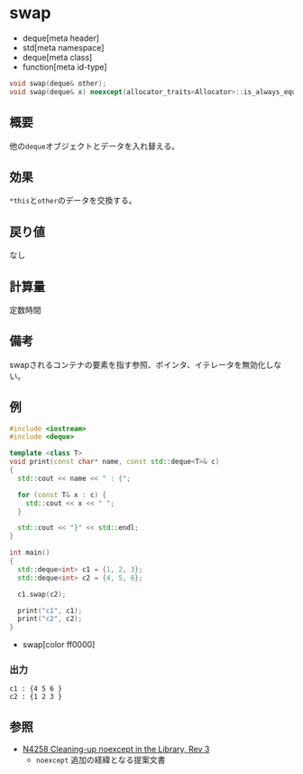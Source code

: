 # swap
* deque[meta header]
* std[meta namespace]
* deque[meta class]
* function[meta id-type]

```cpp
void swap(deque& other);
void swap(deque& x) noexcept(allocator_traits<Allocator>::is_always_equal::value); // C++17
```

## 概要
他の`deque`オブジェクトとデータを入れ替える。


## 効果
`*this`と`other`のデータを交換する。


## 戻り値
なし


## 計算量
定数時間


## 備考
swapされるコンテナの要素を指す参照、ポインタ、イテレータを無効化しない。


## 例
```cpp example
#include <iostream>
#include <deque>

template <class T>
void print(const char* name, const std::deque<T>& c)
{
  std::cout << name << " : {";

  for (const T& x : c) {
    std::cout << x << " ";
  }

  std::cout << "}" << std::endl;
}

int main()
{
  std::deque<int> c1 = {1, 2, 3};
  std::deque<int> c2 = {4, 5, 6};

  c1.swap(c2);

  print("c1", c1);
  print("c2", c2);
}
```
* swap[color ff0000]

### 出力
```
c1 : {4 5 6 }
c2 : {1 2 3 }
```

## 参照
- [N4258 Cleaning-up noexcept in the Library, Rev 3](http://www.open-std.org/jtc1/sc22/wg21/docs/papers/2014/n4258.pdf)
    - `noexcept` 追加の経緯となる提案文書
